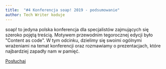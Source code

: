 ```yaml
---
title: 	"#4 Konferencja soap! 2019 - podsumowanie"
author: Tech Writer koduje
---
```


soap! to jedyna polska konferencja dla specjalistów zajmujących się szeroko pojętą treścią. Motywem przewodnim tegorocznej edycji było "Content as code". W tym odcinku, dzielimy się swoimi ogólnymi wrażeniami na temat konferencji oraz rozmawiamy o prezentacjach, które najbardziej zapadły nam w pamięć.

<a class="btn btn-primary" href="https://anchor.fm/docdeveloper/episodes/4-Konferencja-soap--2019---podsumowanie-e4hk4c" target="_blank"><i class="fas fa-headphones"></i> Posłuchaj</a>
